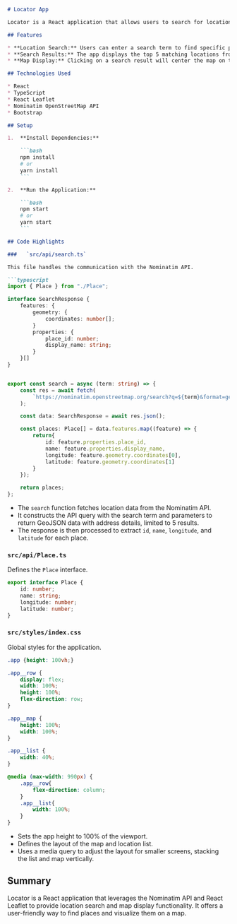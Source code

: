 ```markdown
# Locator App

Locator is a React application that allows users to search for locations and view them on a map.

## Features

* **Location Search:** Users can enter a search term to find specific places.
* **Search Results:** The app displays the top 5 matching locations from the search.
* **Map Display:** Clicking on a search result will center the map on the selected location.

## Technologies Used

* React
* TypeScript
* React Leaflet
* Nominatim OpenStreetMap API
* Bootstrap

## Setup

1.  **Install Dependencies:**

    ```bash
    npm install
    # or
    yarn install
    ```

2.  **Run the Application:**

    ```bash
    npm start
    # or
    yarn start
    ```

## Code Highlights

###   `src/api/search.ts`

This file handles the communication with the Nominatim API.

```typescript
import { Place } from "./Place";

interface SearchResponse {
    features: {
        geometry: {
            coordinates: number[];
        }
        properties: {
            place_id: number;
            display_name: string;
        }
    }[]
}


export const search = async (term: string) => {
    const res = await fetch(
        `https://nominatim.openstreetmap.org/search?q=${term}&format=geojson&addressdetails=1&layer=address&limit=5`
    );

    const data: SearchResponse = await res.json();

    const places: Place[] = data.features.map((feature) => {
        return{
            id: feature.properties.place_id,
            name: feature.properties.display_name,
            longitude: feature.geometry.coordinates[0],
            latitude: feature.geometry.coordinates[1]
        }
    });

    return places;
};
```

* The `search` function fetches location data from the Nominatim API.
* It constructs the API query with the search term and parameters to return GeoJSON data with address details, limited to 5 results.
* The response is then processed to extract `id`, `name`, `longitude`, and `latitude` for each place.

###   `src/api/Place.ts`

Defines the `Place` interface.

```typescript
export interface Place {
    id: number;
    name: string;
    longitude: number;
    latitude: number;
}
```

###   `src/styles/index.css`

Global styles for the application.

```css
.app {height: 100vh;}

.app__row {
    display: flex;
    width: 100%;
    height: 100%;
    flex-direction: row;
}

.app__map {
    height: 100%;
    width: 100%;
}

.app__list {
    width: 40%;
}

@media (max-width: 990px) {
    .app__row{
        flex-direction: column;
    }
    .app__list{
        width: 100%;
    }
}
```

* Sets the app height to 100% of the viewport.
* Defines the layout of the map and location list.
* Uses a media query to adjust the layout for smaller screens, stacking the list and map vertically.

## Summary

Locator is a React application that leverages the Nominatim API and React Leaflet to provide location search and map display functionality. It offers a user-friendly way to find places and visualize them on a map.
```
